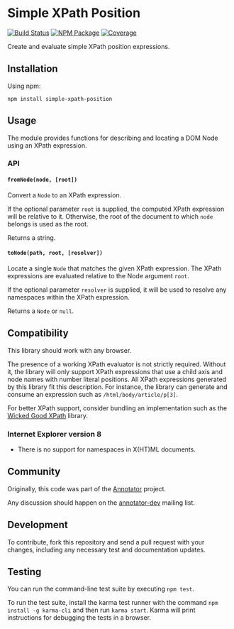 # Simple XPath Position

[![Build Status](https://travis-ci.org/tilgovi/simple-xpath-position.svg?branch=master)](https://travis-ci.org/tilgovi/simple-xpath-position)
[![NPM Package](https://img.shields.io/npm/v/simple-xpath-position.svg)](https://www.npmjs.com/package/simple-xpath-position)
[![Coverage](https://img.shields.io/codecov/c/github/tilgovi/simple-xpath-position/master.svg)](https://codecov.io/gh/tilgovi/simple-xpath-position)

Create and evaluate simple XPath position expressions.

## Installation

Using npm:

    npm install simple-xpath-position

## Usage

The module provides functions for describing and locating a DOM Node using
an XPath expression.

### API

#### `fromNode(node, [root])`

Convert a `Node` to an XPath expression.

If the optional parameter `root` is supplied, the computed XPath expression will
be relative to it.  Otherwise, the root of the document to which `node` belongs
is used as the root.

Returns a string.

#### `toNode(path, root, [resolver])`

Locate a single `Node` that matches the given XPath expression. The XPath
expressions are evaluated relative to the Node argument `root`.

If the optional parameter `resolver` is supplied, it will be used to resolve
any namespaces within the XPath expression.

Returns a `Node` or `null`.

## Compatibility

This library should work with any browser.

The presence of a working XPath evaluator is not strictly required. Without it,
the library will only support XPath expressions that use a child axis and
node names with number literal positions. All XPath expressions generated by
this library fit this description. For instance, the library can generate and
consume an expression such as `/html/body/article/p[3]`.

For better XPath support, consider bundling an implementation such as the
[Wicked Good XPath](https://github.com/google/wicked-good-xpath) library.

### Internet Explorer version 8

- There is no support for namespaces in X(HT)ML documents.

## Community

Originally, this code was part of the
[Annotator](http://annotatorjs.org/) project.

Any discussion should happen on the
[annotator-dev](https://lists.okfn.org/mailman/listinfo/annotator-dev) mailing
list.

## Development

To contribute, fork this repository and send a pull request with your changes,
including any necessary test and documentation updates.

## Testing

You can run the command-line test suite by executing `npm test`.

To run the test suite, install the karma test runner with the command
`npm install -g karma-cli` and then run `karma start`. Karma will print
instructions for debugging the tests in a browser.
